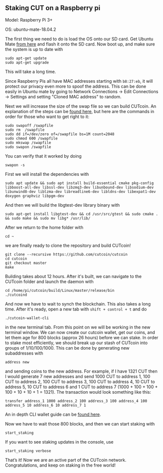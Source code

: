 ## Staking CUT on a Raspberry pi



Model: Raspberry Pi 3+

OS: ubuntu-mate-18.04.2

The first thing we need to do is load the OS onto our SD card. Get Ubuntu Mate [from here](https://ubuntu-mate.org/raspberry-pi/)
and flash it onto the SD card. Now boot up, and make sure the system is up to date with

    sudo apt-get update
    sudo apt-get upgrade
    
This will take a long time.

Since Raspberry Pis all have MAC addresses starting with `b8:27:eb`, it will protect our privacy even more to spoof the address. This can be done easily in Ubuntu mate by going to Network Connections -> Edit Connections -> Settings and setting "Cloned MAC address" to random.

Next we will increase the size of the swap file so we can build CUTcoin. An explanation of the steps can be [found here](https://askubuntu.com/questions/1075505/how-do-i-increase-swapfile-in-ubuntu-18-04), but here are the commands in
order for those who want to get right to it:

    sudo swapoff /swapfile
    sudo rm  /swapfile
    sudo dd if=/dev/zero of=/swapfile bs=1M count=2048
    sudo chmod 600 /swapfile
    sudo mkswap /swapfile
    sudo swapon /swapfile

You can verify that it worked by doing

    swapon -s
    
First we will install the dependencies with

    sudo apt update && sudo apt install build-essential cmake pkg-config libboost-all-dev libssl-dev libzmq3-dev libunbound-dev libsodium-dev libunwind8-dev liblzma-dev libreadline6-dev libldns-dev libexpat1-dev doxygen graphviz libpgm-dev
    
And then we will build the libgtest-dev library binary with

    sudo apt-get install libgtest-dev && cd /usr/src/gtest && sudo cmake . && sudo make && sudo mv libg* /usr/lib/
    
After we return to the home folder with

    cd ~
    
we are finally ready to clone the repository and build CUTcoin!

    git clone --recursive https://github.com/cutcoin/cutcoin
    cd cutcoin
    git checkout master
    make
    
Building takes about 12 hours. After it's built, we can navigate to the CUTcoin folder and launch the daemon with

    cd /home/pi/cutcoin/build/Linux/master/release/bin
    ./cutcoind
    
And now we have to wait to synch the blockchain. This also takes a long time. After it's ready, open a new tab with `shift + control + t` and do

    ./cutcoin-wallet-cli
    
in the new terminal tab. From this point on we will be working in the new terminal window.
We can now create our cutcoin wallet, get our coins, and let them age for 800 blocks (approx 26 hours) before we can stake.
In order to stake most efficiently, we should break up our stash of CUTcoin into groups of 1/10/100/1000. This can be done by 
generating new subaddresses with

    address new

and sending coins to the new address. For example, if I have 1321 CUT then I would generate 7 new addresses and send 1000 CUT to
 address 1, 100 CUT to address 2, 100 CUT to address 3, 100 CUT to address 4, 10 CUT to address 5, 10 CUT to address 6 and 1 CUT
 to address 7 (1000 + 100 + 100 + 100 + 10 + 10 + 1 = 1321). The transaction would look something like this:
 
    transfer address_1 1000 address_2 100 address_3 100 address_4 100 address_5 10 address_6 10 address_7 1
 
An in depth CLI wallet guide can be [found here](https://github.com/Satori-Nakamoto/simplewallet-guide/blob/master/guide.md).

Now we have to wait those 800 blocks, and then we can start staking with 

    start_staking
    
If you want to see staking updates in the console, use

    start_staking verbose

That’s it! Now we are an active part of the CUTcoin network. 
Congratulations, and keep on staking in the free world!
